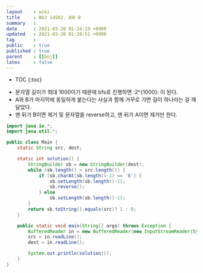```yaml
---
layout    : wiki
title     : BOJ 14502. A와 B
summary   : 
date      : 2021-03-28 01:24:19 +0900
updated   : 2021-03-28 01:28:51 +0900
tag       : 
public    : true
published : true
parent    : [[boj]]
latex     : false
---
```

* TOC
{:toc}

- 문자열 길이가 최대 1000이기 때문에 bfs로 진행하면 :2^{1000}: 이 된다.
- A와 B가 마지막에 동일하게 붙는다는 사실과 함께 거꾸로 가면 길이 하나라는 걸 깨달았다.
- 맨 뒤가 B이면 제거 및 문자열을 reverse하고, 맨 뒤가 A이면 제거만 한다.

```java
import java.io.*;
import java.util.*;

public class Main {
	static String src, dest;

	static int solution() {
		StringBuilder sb = new StringBuilder(dest);
		while (sb.length() > src.length()) {
			if (sb.charAt(sb.length()-1) == 'B') {
				sb.setLength(sb.length()-1);
				sb.reverse();
			} else
				sb.setLength(sb.length()-1);
		}
		return sb.toString().equals(src)? 1 : 0;
	}

	public static void main(String[] args) throws Exception {
		BufferedReader in = new BufferedReader(new InputStreamReader(System.in));
		src = in.readLine();
		dest = in.readLine();

		System.out.println(solution());
	}
}
```
